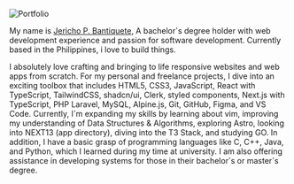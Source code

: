 ![Portfolio](https://i.ibb.co/D7ZpgxX/jericho-bantiquete.png)

My name is [Jericho P. Bantiquete](https://jerichobantiquete.vercel.app/), A bachelorߴs degree holder with web development experience and passion for software development. Currently based in the Philippines, i love to build things.

I absolutely love crafting and bringing to life responsive websites and web apps from scratch. For my personal and freelance projects, I dive into an exciting toolbox that includes HTML5, CSS3, JavaScript, React with TypeScript, TailwindCSS, shadcn/ui, Clerk, styled components, Next.js with TypeScript, PHP Laravel, MySQL, Alpine.js, Git, GitHub, Figma, and VS Code. Currently, Iߴm expanding my skills by learning about vim, improving my understanding of Data Structures & Algorithms, exploring Astro, looking into NEXT13 (app directory), diving into the T3 Stack, and studying GO. In addition, I have a basic grasp of programming languages like C, C++, Java, and Python, which I learned during my time at university. I am also offering assistance in developing systems for those in their bachelorߴs or masterߴs degree.

